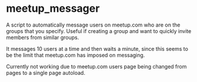 # meetup_messager

A script to automatically message users on meetup.com who are on the groups that you specify. Useful if creating a group and want to quickly invite members from similar groups.

It messages 10 users at a time and then waits a minute, since this seems to be the limit that meetup.com has imposed on messaging.

Currently not working due to meetup.com users page being changed from pages to a single page autoload.
